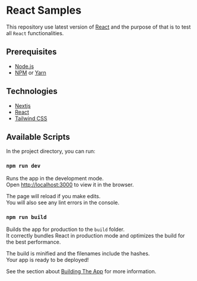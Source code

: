 # React Samples

This repository use latest version of [React](https://reactjs.org/) and the purpose of that is to test all `React` functionalities.

## Prerequisites

- [Node.js](https://nodejs.org/en/)
- [NPM](https://www.npmjs.com/) or [Yarn](https://yarnpkg.com/)

## Technologies

- [Nextjs](https://nextjs.org/)
- [React](https://reactjs.org/)
- [Tailwind CSS](https://tailwindcss.com)

## Available Scripts

In the project directory, you can run:

### `npm run dev`

Runs the app in the development mode.<br>
Open [http://localhost:3000](http://localhost:3000) to view it in the browser.

The page will reload if you make edits.<br>
You will also see any lint errors in the console.

### `npm run build`

Builds the app for production to the `build` folder.<br>
It correctly bundles React in production mode and optimizes the build for the best performance.

The build is minified and the filenames include the hashes.<br>
Your app is ready to be deployed!

See the section about [Building The App](https://vitejs.dev/guide/static-deploy.html#building-the-app) for more information.
